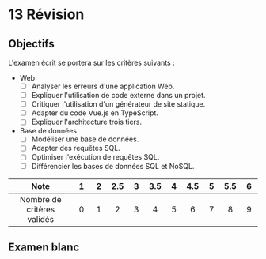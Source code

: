 # 13 Révision

## Objectifs

L'examen écrit se portera sur les critères suivants :

- Web
  - [ ] Analyser les erreurs d'une application Web.
  - [ ] Expliquer l'utilisation de code externe dans un projet.
  - [ ] Critiquer l'utilisation d'un générateur de site statique.
  - [ ] Adapter du code Vue.js en TypeScript.
  - [ ] Expliquer l'architecture trois tiers.
- Base de données
  - [ ] Modéliser une base de données.
  - [ ] Adapter des requêtes SQL.
  - [ ] Optimiser l'exécution de requêtes SQL.
  - [ ] Différencier les bases de données SQL et NoSQL.

|            Note            | &nbsp;1&nbsp; | &nbsp;2&nbsp; | 2.5 | &nbsp;3&nbsp; | 3.5 | &nbsp;4&nbsp; | 4.5 | &nbsp;5&nbsp; | 5.5 | &nbsp;6&nbsp; |
| :------------------------: | :-----------: | :-----------: | :-: | :-----------: | :-: | :-----------: | :-: | :-----------: | :-: | :-----------: |
| Nombre de critères validés |       0       |       1       |  2  |       3       |  4  |       5       |  6  |       7       |  8  |       9       |

## Examen blanc
